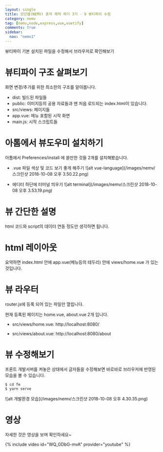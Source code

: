 ```yaml
---
layout: single
title: 모던웹(NEMV) 혼자 제작 하기 3기 - 9 뷰티파이 수정
category: nemv
tag: [nemv,node,express,vue,vuetify]
comments: true
sidebar:
  nav: "nemv1"
---
```


뷰티파이 기본 설치된 파일을 수정해서 브라우저로 확인해보기

# 뷰티파이 구조 살펴보기

화면 변경/추가를 위한 최소한의 구조를 알아봅니다.

- dist: 빌드된 파일들
- public: 이미지등의 공용 자료들과 맨 처음 로드되는 index.html이 있습니다.
- src/views: 페이지들
- app.vue: 메뉴 포함된 시작 화면
- main.js: 시작 스크립트들

# 아톰에서 뷰도우미 설치하기

아톰에서 Preferences/install 에 쓸만한 것들 2개를 설치해봤습니다.

- .vue 파일 색상 및 코드 보기 좋게 해주기
![alt vue-language](/images/nemv/스크린샷 2018-10-08 오후 3.50.22.png)

- 에디터 하단에 터미널 띄우기
![alt terminal](/images/nemv/스크린샷 2018-10-08 오후 3.53.19.png)

# 뷰 간단한 설명

html 코드와 script의 데이터 연동 정도만 생각하면 됩니다.

# html 레이아웃

요약하면 index.html 안에 app.vue(메뉴등의 테두리) 안에 views/home.vue 가 있는 것입니다.

# 뷰 라우터

router.js에 등록 되어 있는 파일만 열립니다.

현재 등록된 페이지는 home.vue, about.vue 2개 입니다.

- src/views/home.vue: http://localhost:8080/ 

- src/views/about.vue: http://localhost:8080/about

# 뷰 수정해보기

프론트 개발서버를 켜놓은 상태에서 글자들을 수정해보면 바로바로 브라우저에 반영된 모습을 볼 수 있습니다.

```bash
$ cd fe
$ yarn serve
```

![alt 개발환경 모습](/images/nemv/스크린샷 2018-10-08 오후 4.30.35.png)

# 영상

자세한 것은 영상을 보며 확인하세요~

{% include video id="WQ_GDbG-mvA" provider="youtube" %}   

 